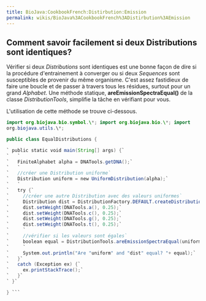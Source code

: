 ```yaml
---
title: BioJava:CookbookFrench:Distirbution:Emission
permalink: wikis/BioJava%3ACookbookFrench%3ADistirbution%3AEmission
---
```


Comment savoir facilement si deux Distributions sont identiques?
----------------------------------------------------------------

Vérifier si deux *Distributions* sont identiques est une bonne façon de
dire si la procédure d'entrainement à converger ou si deux *Sequences*
sont susceptibles de provenir du même organisme. C'est assez fastidieux
de faire une boucle et de passer à travers tous les résidues, surtout
pour un grand *Alphabet*. Une méthode statique,
**areEmissionSpectraEqual()** de la classe *DistributionTools*,
simplifie la tâche en vérifiant pour vous.

L'utilisation de cette méthode se trouve ci-dessous.

```java import org.biojava.bio.dist.\*; import org.biojava.bio.seq.\*;
import org.biojava.bio.symbol.\*; import org.biojava.bio.\*; import
org.biojava.utils.\*;

public class EqualDistributions {

` public static void main(String[] args) {`  
`   `  
`   FiniteAlphabet alpha = DNATools.getDNA();`  
`   `  
`   //créer une Distribution uniforme`  
`   Distribution uniform = new UniformDistribution(alpha);`  
`   `  
`   try {`  
`     //créer une autre Distribution avec des valeurs uniformes`  
`     Distribution dist = DistributionFactory.DEFAULT.createDistribution(alpha);`  
`     dist.setWeight(DNATools.a(), 0.25);`  
`     dist.setWeight(DNATools.c(), 0.25);`  
`     dist.setWeight(DNATools.g(), 0.25);`  
`     dist.setWeight(DNATools.t(), 0.25);`  
`     `  
`     //vérifier si les valeurs sont égales`  
`     boolean equal = DistributionTools.areEmissionSpectraEqual(uniform, dist);`  
`     `  
`     System.out.println("Are "uniform" and "dist" equal? "+ equal);`  
`   }`  
`   catch (Exception ex) {`  
`     ex.printStackTrace();`  
`   }`  
` }`

} ```
